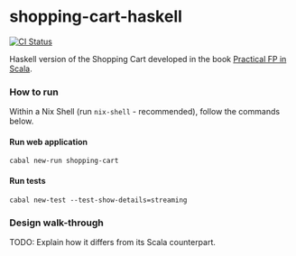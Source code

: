 shopping-cart-haskell
=====================

[![CI Status](https://github.com/gvolpe/shopping-cart-haskell/workflows/Haskell%20CI/badge.svg)](https://github.com/gvolpe/shopping-cart-haskell/actions)

Haskell version of the Shopping Cart developed in the book [Practical FP in Scala](https://leanpub.com/pfp-scala).

### How to run

Within a Nix Shell (run `nix-shell` - recommended), follow the commands below.

#### Run web application

```
cabal new-run shopping-cart
```

#### Run tests

```
cabal new-test --test-show-details=streaming
```

### Design walk-through

TODO: Explain how it differs from its Scala counterpart.
